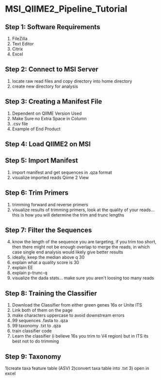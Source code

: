 # MSI_QIIME2_Pipeline_Tutorial
## Step 1: Software Requirements
  1) FileZilla
  2) Text Editor 
  3) Citrix
  4) Excel

## Step 2: Connect to MSI Server
 1) locate raw read files and copy directory into home directory
 2) create new directory for analysis

## Step 3: Creating a Manifest File
  1) Dependent on QIIME Version Used
  2) Make Sure no Extra Space in Column
  3) .csv file
  4) Example of End Product
## Step 4: Load QIIME2 on MSI
## Step 5: Import Manifest
 1) import manifest and get sequences in .qza format
 2) visualize imported reads Qiime  2 View
## Step 6: Trim Primers
 1) trimming forward and reverse primers
 2) visualize results of trimming primers, look at the quality of your reads... this is how you will determine the trim and trunc lengths
## Step 7: Filter the Sequences
 4) know the length of the sequence you are targeting, if you trim too short, then there might not be enough overlap to merge the reads, in which case single end analysis would likely give better results
 5) ideally, keep the median above q 30
 6) explain what a quality score is 30
7) explain EE
8) explain p-trunc-q
9) visualize the dada stats... make sure you aren't loosing too many reads
## Step 8: Training the Classifier
 1) Download the Classifier from either green genes 16s or Unite ITS
 2) Link both of them on the page
 3) make characters uppercase to avoid downstream errors
 4) 99 sequences .fasta to .qza
 5) 99 taxonomy .txt to .qza
 6) train classifier code
 7) Learn the classifier (i believe 16s you trim to V4 region) but in ITS its best not to do trimming
## Step 9: Taxonomy
 1)create taxa feature table (ASV)
 2)convert taxa table into .txt
 3) open in excel 
